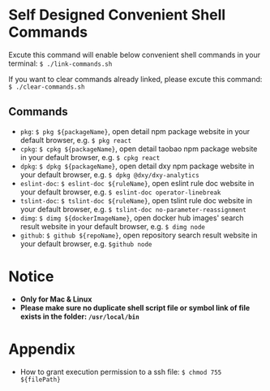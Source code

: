 # Self Designed Convenient Shell Commands

Excute this command will enable below convenient shell commands in your terminal: `$ ./link-commands.sh`

If you want to clear commands already linked, please excute this command: `$ ./clear-commands.sh`

## Commands

- `pkg`: `$ pkg ${packageName}`, open detail npm package website in your default browser, e.g. `$ pkg react`
- `cpkg`: `$ cpkg ${packageName}`, open detail taobao npm package website in your default browser, e.g. `$ cpkg react`
- `dpkg`: `$ dpkg ${packageName}`, open detail dxy npm package website in your default browser, e.g. `$ dpkg @dxy/dxy-analytics`
- `eslint-doc`: `$ eslint-doc ${ruleName}`, open eslint rule doc website in your default browser, e.g. `$ eslint-doc operator-linebreak`
- `tslint-doc`: `$ tslint-doc ${ruleName}`, open tslint rule doc website in your default browser, e.g. `$ tslint-doc no-parameter-reassignment`
- `dimg`: `$ dimg ${dockerImageName}`, open docker hub images' search result website in your default browser, e.g. `$ dimg node`
- `github`: `$ github ${repoName}`, open repository search result website in your default browser, e.g. `$github node`

# Notice

- **Only for Mac & Linux**
- **Please make sure no duplicate shell script file or symbol link of file exists in the folder: `/usr/local/bin`**

# Appendix

- How to grant execution permission to a ssh file: `$ chmod 755 ${filePath}`
